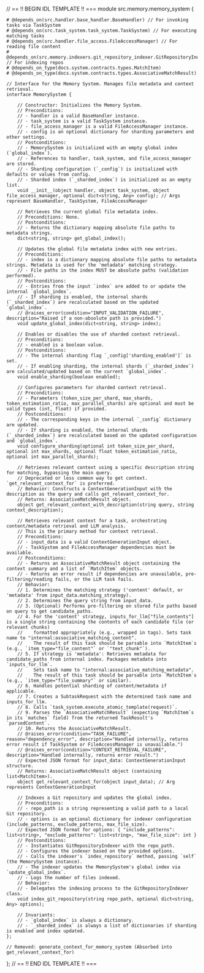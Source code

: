 // == !! BEGIN IDL TEMPLATE !! ===
module src.memory.memory_system {

    # @depends_on(src.handler.base_handler.BaseHandler) // For invoking tasks via TaskSystem
    # @depends_on(src.task_system.task_system.TaskSystem) // For executing matching tasks
    # @depends_on(src.handler.file_access.FileAccessManager) // For reading file content
    # @depends_on(src.memory.indexers.git_repository_indexer.GitRepositoryIndexer) // For indexing repos
    # @depends_on_type(docs.system.contracts.types.MatchItem)
    # @depends_on_type(docs.system.contracts.types.AssociativeMatchResult)

    // Interface for the Memory System. Manages file metadata and context retrieval.
    interface MemorySystem {

        // Constructor: Initializes the Memory System.
        // Preconditions:
        // - handler is a valid BaseHandler instance.
        // - task_system is a valid TaskSystem instance.
        // - file_access_manager is a valid FileAccessManager instance.
        // - config is an optional dictionary for sharding parameters and other settings.
        // Postconditions:
        // - MemorySystem is initialized with an empty global index (`global_index`).
        // - References to handler, task_system, and file_access_manager are stored.
        // - Sharding configuration (`_config`) is initialized with defaults or values from config.
        // - Sharded index (`_sharded_index`) is initialized as an empty list.
        void __init__(object handler, object task_system, object file_access_manager, optional dict<string, Any> config); // Args represent BaseHandler, TaskSystem, FileAccessManager

        // Retrieves the current global file metadata index.
        // Preconditions: None.
        // Postconditions:
        // - Returns the dictionary mapping absolute file paths to metadata strings.
        dict<string, string> get_global_index();

        // Updates the global file metadata index with new entries.
        // Preconditions:
        // - index is a dictionary mapping absolute file paths to metadata strings. Metadata is used for the 'metadata' matching strategy.
        // - File paths in the index MUST be absolute paths (validation performed).
        // Postconditions:
        // - Entries from the input `index` are added to or update the internal `global_index`.
        // - If sharding is enabled, the internal shards (`_sharded_index`) are recalculated based on the updated `global_index`.
        // @raises_error(condition="INPUT_VALIDATION_FAILURE", description="Raised if a non-absolute path is provided.")
        void update_global_index(dict<string, string> index);

        // Enables or disables the use of sharded context retrieval.
        // Preconditions:
        // - enabled is a boolean value.
        // Postconditions:
        // - The internal sharding flag `_config['sharding_enabled']` is set.
        // - If enabling sharding, the internal shards (`_sharded_index`) are calculated/updated based on the current `global_index`.
        void enable_sharding(boolean enabled);

        // Configures parameters for sharded context retrieval.
        // Preconditions:
        // - Parameters (token_size_per_shard, max_shards, token_estimation_ratio, max_parallel_shards) are optional and must be valid types (int, float) if provided.
        // Postconditions:
        // - The corresponding keys in the internal `_config` dictionary are updated.
        // - If sharding is enabled, the internal shards (`_sharded_index`) are recalculated based on the updated configuration and `global_index`.
        void configure_sharding(optional int token_size_per_shard, optional int max_shards, optional float token_estimation_ratio, optional int max_parallel_shards);

        // Retrieves relevant context using a specific description string for matching, bypassing the main query.
        // Deprecated or less common way to get context. `get_relevant_context_for` is preferred.
        // Behavior: Constructs a ContextGenerationInput with the description as the query and calls get_relevant_context_for.
        // Returns: AssociativeMatchResult object.
        object get_relevant_context_with_description(string query, string context_description);

        // Retrieves relevant context for a task, orchestrating content/metadata retrieval and LLM analysis.
        // This is the primary method for context retrieval.
        // Preconditions:
        // - input_data is a valid ContextGenerationInput object.
        // - TaskSystem and FileAccessManager dependencies must be available.
        // Postconditions:
        // - Returns an AssociativeMatchResult object containing the context summary and a list of `MatchItem` objects.
        // - Returns an error result if dependencies are unavailable, pre-filtering/reading fails, or the LLM task fails.
        // Behavior:
        // 1. Determines the matching strategy ('content' default, or 'metadata' from input_data.matching_strategy).
        // 2. Determines the query string from input_data.
        // 3. (Optional) Performs pre-filtering on stored file paths based on query to get candidate_paths.
        // 4. For the 'content' strategy, inputs_for_llm["file_contents"] is a single string containing the contents of each candidate file (or relevant chunks)
        //    formatted appropriately (e.g., wrapped in tags). Sets task name to "internal:associative_matching_content".
        //    The result of this task should be parsable into `MatchItem`s (e.g., `item_type="file_content"` or `"text_chunk"`).
        // 5. If strategy is 'metadata': Retrieves metadata for candidate_paths from internal index. Packages metadata into `inputs_for_llm`.
        //    Sets task name to "internal:associative_matching_metadata".
        //    The result of this task should be parsable into `MatchItem`s (e.g., `item_type="file_summary"` or similar).
        // 6. Handles potential sharding of content/metadata if applicable.
        // 7. Creates a SubtaskRequest with the determined task name and inputs_for_llm.
        // 8. Calls `task_system.execute_atomic_template(request)`.
        // 9. Parses the `AssociativeMatchResult` (expecting `MatchItem`s in its `matches` field) from the returned TaskResult's `parsedContent`.
        // 10. Returns the AssociativeMatchResult.
        // @raises_error(condition="TASK_FAILURE", reason="dependency_error", description="Handled internally, returns error result if TaskSystem or FileAccessManager is unavailable.")
        // @raises_error(condition="CONTEXT_RETRIEVAL_FAILURE", description="Handled internally, returns error result.")
        // Expected JSON format for input_data: ContextGenerationInput structure.
        // Returns: AssociativeMatchResult object (containing list<MatchItem>).
        object get_relevant_context_for(object input_data); // Arg represents ContextGenerationInput

        // Indexes a Git repository and updates the global index.
        // Preconditions:
        // - repo_path is a string representing a valid path to a local Git repository.
        // - options is an optional dictionary for indexer configuration (include_patterns, exclude_patterns, max_file_size).
        // Expected JSON format for options: { "include_patterns": list<string>, "exclude_patterns": list<string>, "max_file_size": int }
        // Postconditions:
        // - Instantiates GitRepositoryIndexer with the repo_path.
        // - Configures the indexer based on the provided options.
        // - Calls the indexer's `index_repository` method, passing `self` (the MemorySystem instance).
        // - The indexer updates the MemorySystem's global index via `update_global_index`.
        // - Logs the number of files indexed.
        // Behavior:
        // - Delegates the indexing process to the GitRepositoryIndexer class.
        void index_git_repository(string repo_path, optional dict<string, Any> options);

        // Invariants:
        // - `global_index` is always a dictionary.
        // - `_sharded_index` is always a list of dictionaries if sharding is enabled and index updated.
    };

    // Removed: generate_context_for_memory_system (Absorbed into get_relevant_context_for)

};
// == !! END IDL TEMPLATE !! ===

